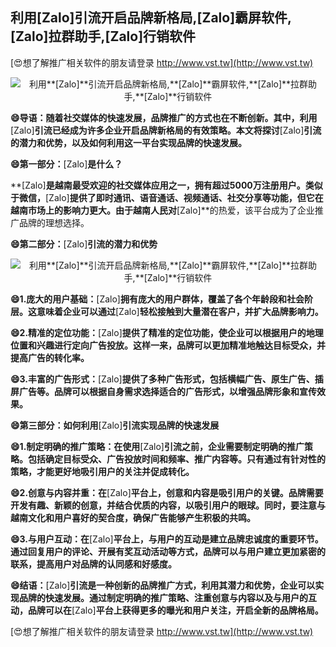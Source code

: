 ## **利用**[Zalo]**引流开启品牌新格局,**[Zalo]**霸屏软件,**[Zalo]**拉群助手,**[Zalo]**行销软件**

[😍想了解推广相关软件的朋友请登录 http://www.vst.tw](http://www.vst.tw)

 <center><img src="https://vst.tw/MP4/tuiguang/png/4.png" alt="利用**[Zalo]**引流开启品牌新格局,**[Zalo]**霸屏软件,**[Zalo]**拉群助手,**[Zalo]**行销软件"></center>

**😄导语：随着社交媒体的快速发展，品牌推广的方式也在不断创新。其中，利用**[Zalo]**引流已经成为许多企业开启品牌新格局的有效策略。本文将探讨**[Zalo]**引流的潜力和优势，以及如何利用这一平台实现品牌的快速发展。**

**😄第一部分：**[Zalo]**是什么？**

**[Zalo]**是越南最受欢迎的社交媒体应用之一，拥有超过5000万注册用户。类似于微信，**[Zalo]**提供了即时通讯、语音通话、视频通话、社交分享等功能，但它在越南市场上的影响力更大。由于越南人民对**[Zalo]**的热爱，该平台成为了企业推广品牌的理想选择。

**😄第二部分：**[Zalo]**引流的潜力和优势**

 <center><img src="https://vst.tw/MP4/tuiguang/png/0.png" alt="利用**[Zalo]**引流开启品牌新格局,**[Zalo]**霸屏软件,**[Zalo]**拉群助手,**[Zalo]**行销软件"></center>

**😄1.庞大的用户基础：**[Zalo]**拥有庞大的用户群体，覆盖了各个年龄段和社会阶层。这意味着企业可以通过**[Zalo]**轻松接触到大量潜在客户，并扩大品牌影响力。**

**😄2.精准的定位功能：**[Zalo]**提供了精准的定位功能，使企业可以根据用户的地理位置和兴趣进行定向广告投放。这样一来，品牌可以更加精准地触达目标受众，并提高广告的转化率。**

**😄3.丰富的广告形式：**[Zalo]**提供了多种广告形式，包括横幅广告、原生广告、插屏广告等。品牌可以根据自身需求选择适合的广告形式，以增强品牌形象和宣传效果。**

**😄第三部分：如何利用**[Zalo]**引流实现品牌的快速发展**

**😄1.制定明确的推广策略：在使用**[Zalo]**引流之前，企业需要制定明确的推广策略。包括确定目标受众、广告投放时间和频率、推广内容等。只有通过有针对性的策略，才能更好地吸引用户的关注并促成转化。**

**😄2.创意与内容并重：在**[Zalo]**平台上，创意和内容是吸引用户的关键。品牌需要开发有趣、新颖的创意，并结合优质的内容，以吸引用户的眼球。同时，要注意与越南文化和用户喜好的契合度，确保广告能够产生积极的共鸣。**

**😄3.与用户互动：在**[Zalo]**平台上，与用户的互动是建立品牌忠诚度的重要环节。通过回复用户的评论、开展有奖互动活动等方式，品牌可以与用户建立更加紧密的联系，提高用户对品牌的认同感和好感度。**

**😄结语：**[Zalo]**引流是一种创新的品牌推广方式，利用其潜力和优势，企业可以实现品牌的快速发展。通过制定明确的推广策略、注重创意与内容以及与用户的互动，品牌可以在**[Zalo]**平台上获得更多的曝光和用户关注，开启全新的品牌格局。**

[😍想了解推广相关软件的朋友请登录 http://www.vst.tw](http://www.vst.tw)



